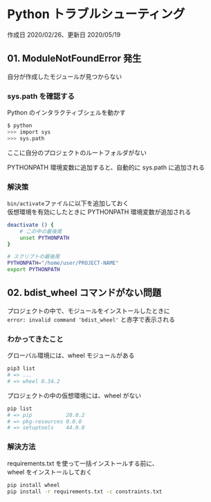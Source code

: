 # Python トラブルシューティング

作成日 2020/02/26、更新日 2020/05/19

## 01. ModuleNotFoundError 発生

自分が作成したモジュールが見つからない

### sys.path を確認する

Python のインタラクティブシェルを動かす

```bash
$ python
>>> import sys
>>> sys.path
```

ここに自分のプロジェクトのルートフォルダがない

PYTHONPATH 環境変数に追加すると、自動的に sys.path に追加される

### 解決策

`bin/activate`ファイルに以下を追加しておく\
仮想環境を有効にしたときに PYTHONPATH 環境変数が追加される

```bash
deactivate () {
    # この中の最後尾
    unset PYTHONPATH
}

# スクリプトの最後尾
PYTHONPATH="/home/user/PROJECT-NAME"
export PYTHONPATH
```

## 02. bdist_wheel コマンドがない問題

プロジェクトの中で、モジュールをインストールしたときに\
`error: invalid command 'bdist_wheel'` と赤字で表示される

### わかってきたこと

グローバル環境には、wheel モジュールがある

```bash
pip3 list
# => ...
# => wheel 0.34.2
```

プロジェクトの中の仮想環境には、wheel がない

```bash
pip list
# => pip           20.0.2
# => pkg-resources 0.0.0
# => setuptools    44.0.0
```

### 解決方法

requirements.txt を使って一括インストールする前に、\
wheel をインストールしておく

```bash
pip install wheel
pip install -r requirements.txt -c constraints.txt
```
